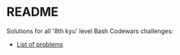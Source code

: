 # README

Solutions for all '8th kyu' level Bash Codewars challenges:

* [List of problems](https://www.codewars.com/kata/search/shell?q=&r%5B%5D=-8&beta=false&order_by=popularity%20desc)


